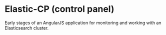 # Elastic-CP (control panel)
Early stages of an AngularJS application for monitoring and working with an Elasticsearch cluster.
